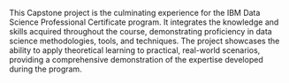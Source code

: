This Capstone project is the culminating experience for the IBM Data Science Professional Certificate program. It integrates the knowledge and skills acquired throughout the course, demonstrating proficiency in data science methodologies, tools, and techniques. The project showcases the ability to apply theoretical learning to practical, real-world scenarios, providing a comprehensive demonstration of the expertise developed during the program.
